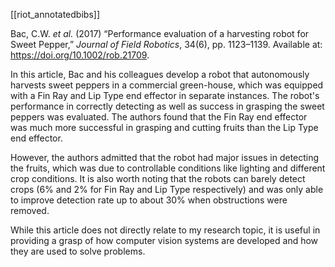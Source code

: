 [[riot_annotatedbibs]]

Bac, C.W. _et al._ (2017) “Performance evaluation of a harvesting robot for Sweet Pepper,” _Journal of Field Robotics_, 34(6), pp. 1123–1139. Available at: https://doi.org/10.1002/rob.21709.

In this article, Bac and his colleagues develop a robot that autonomously harvests sweet peppers in a commercial green-house, which was equipped with a Fin Ray and Lip Type end effector in separate instances. The robot's performance in correctly detecting as well as success in grasping the sweet peppers was evaluated. The authors found that the Fin Ray end effector was much more successful in grasping and cutting fruits than the Lip Type end effector.

However, the authors admitted that the robot had major issues in detecting the fruits, which was due to controllable conditions like lighting and different crop conditions. It is also worth noting that the robots can barely detect crops (6% and 2% for Fin Ray and Lip Type respectively) and was only able to improve detection rate up to   about 30% when obstructions were removed. 

While this article does not directly relate to my research topic, it is useful in providing a grasp of how computer vision systems are developed and how they are used to solve problems. 